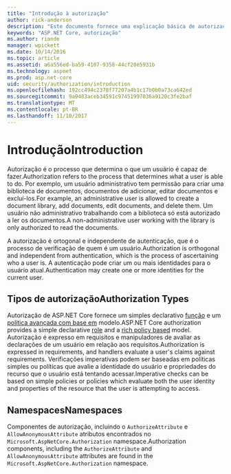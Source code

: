 ```yaml
---
title: "Introdução à autorização"
author: rick-anderson
description: "Este documento fornece uma explicação básica de autorização e explica como autorização se relaciona com ASP.NET Core."
keywords: "ASP.NET Core, autorização"
ms.author: riande
manager: wpickett
ms.date: 10/14/2016
ms.topic: article
ms.assetid: a6a556ed-ba59-4107-9358-44cf20e5931b
ms.technology: aspnet
ms.prod: asp.net-core
uid: security/authorization/introduction
ms.openlocfilehash: 192cc494c2378f77207a4b1c17b0b0a73ca642ed
ms.sourcegitcommit: 9a9483aceb34591c97451997036a9120c3fe2baf
ms.translationtype: MT
ms.contentlocale: pt-BR
ms.lasthandoff: 11/10/2017
---
```

# <a name="introduction"></a><span data-ttu-id="d1121-104">Introdução</span><span class="sxs-lookup"><span data-stu-id="d1121-104">Introduction</span></span>

<a name="security-authorization-introduction"></a>

<span data-ttu-id="d1121-105">Autorização é o processo que determina o que um usuário é capaz de fazer.</span><span class="sxs-lookup"><span data-stu-id="d1121-105">Authorization refers to the process that determines what a user is able to do.</span></span> <span data-ttu-id="d1121-106">Por exemplo, um usuário administrativo tem permissão para criar uma biblioteca de documentos, documentos de adicionar, editar documentos e excluí-los.</span><span class="sxs-lookup"><span data-stu-id="d1121-106">For example, an administrative user is allowed to create a document library, add documents, edit documents, and delete them.</span></span> <span data-ttu-id="d1121-107">Um usuário não administrativo trabalhando com a biblioteca só está autorizado a ler os documentos.</span><span class="sxs-lookup"><span data-stu-id="d1121-107">A non-administrative user working with the library is only authorized to read the documents.</span></span>

<span data-ttu-id="d1121-108">A autorização é ortogonal e independente de autenticação, que é o processo de verificação de quem é um usuário.</span><span class="sxs-lookup"><span data-stu-id="d1121-108">Authorization is orthogonal and independent from authentication, which is the process of ascertaining who a user is.</span></span> <span data-ttu-id="d1121-109">A autenticação pode criar um ou mais identidades para o usuário atual.</span><span class="sxs-lookup"><span data-stu-id="d1121-109">Authentication may create one or more identities for the current user.</span></span>

## <a name="authorization-types"></a><span data-ttu-id="d1121-110">Tipos de autorização</span><span class="sxs-lookup"><span data-stu-id="d1121-110">Authorization Types</span></span>

<span data-ttu-id="d1121-111">Autorização de ASP.NET Core fornece um simples declarativo [função](roles.md) e um [política avançada com base em](policies.md) modelo.</span><span class="sxs-lookup"><span data-stu-id="d1121-111">ASP.NET Core authorization provides a simple declarative [role](roles.md) and a [rich policy based](policies.md) model.</span></span> <span data-ttu-id="d1121-112">Autorização é expresso em requisitos e manipuladores de avaliar as declarações de um usuário em relação aos requisitos.</span><span class="sxs-lookup"><span data-stu-id="d1121-112">Authorization is expressed in requirements, and handlers evaluate a user's claims against requirements.</span></span> <span data-ttu-id="d1121-113">Verificações imperativas podem ser baseadas em políticas simples ou políticas que avalie a identidade do usuário e propriedades do recurso que o usuário está tentando acessar.</span><span class="sxs-lookup"><span data-stu-id="d1121-113">Imperative checks can be based on simple policies or policies which evaluate both the user identity and properties of the resource that the user is attempting to access.</span></span>

## <a name="namespaces"></a><span data-ttu-id="d1121-114">Namespaces</span><span class="sxs-lookup"><span data-stu-id="d1121-114">Namespaces</span></span>

<span data-ttu-id="d1121-115">Componentes de autorização, incluindo o `AuthorizeAttribute` e `AllowAnonymousAttribute` atributos encontrados no `Microsoft.AspNetCore.Authorization` namespace.</span><span class="sxs-lookup"><span data-stu-id="d1121-115">Authorization components, including the `AuthorizeAttribute` and `AllowAnonymousAttribute` attributes are found in the `Microsoft.AspNetCore.Authorization` namespace.</span></span>
